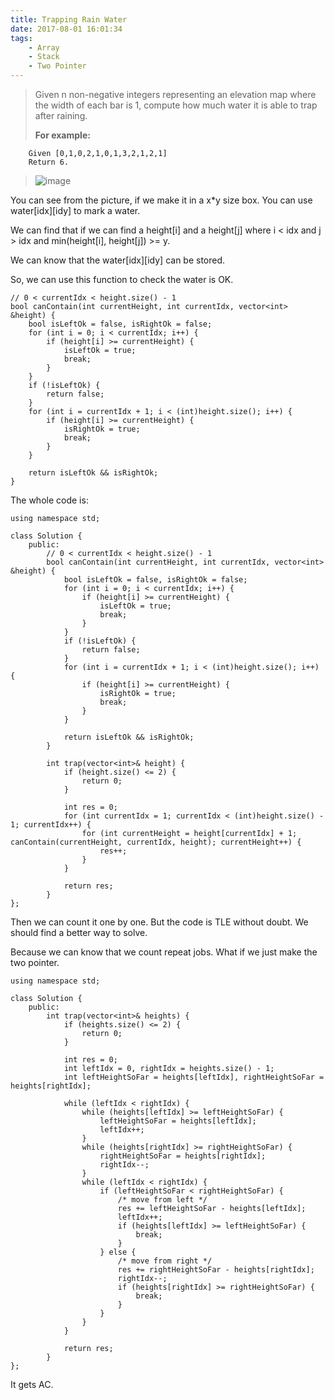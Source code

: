 ```yaml
---
title: Trapping Rain Water
date: 2017-08-01 16:01:34
tags:
    - Array
    - Stack
    - Two Pointer
---
```



> Given n non-negative integers representing an elevation map where the width of each bar is 1, compute how much water it is able to trap after raining.
>
> **For example:**
```
    Given [0,1,0,2,1,0,1,3,2,1,2,1]
    Return 6.
```
> ![image](http://www.leetcode.com/static/images/problemset/rainwatertrap.png)

<!--more-->

You can see from the picture, if we make it in a x\*y size box. You can use water[idx][idy] to mark a water.

We can find that if we can find a height[i] and a height[j] where i < idx and j > idx and min(height[i], height[j]) >= y.

We can know that the water[idx][idy] can be stored.

So, we can use this function to check the water is OK.

```
// 0 < currentIdx < height.size() - 1
bool canContain(int currentHeight, int currentIdx, vector<int> &height) {
    bool isLeftOk = false, isRightOk = false;
    for (int i = 0; i < currentIdx; i++) {
        if (height[i] >= currentHeight) {
            isLeftOk = true;
            break;
        }
    }
    if (!isLeftOk) {
        return false;
    }
    for (int i = currentIdx + 1; i < (int)height.size(); i++) {
        if (height[i] >= currentHeight) {
            isRightOk = true;
            break;
        }
    }

    return isLeftOk && isRightOk;
}
```

The whole code is:

```
using namespace std;

class Solution {
    public:
        // 0 < currentIdx < height.size() - 1
        bool canContain(int currentHeight, int currentIdx, vector<int> &height) {
            bool isLeftOk = false, isRightOk = false;
            for (int i = 0; i < currentIdx; i++) {
                if (height[i] >= currentHeight) {
                    isLeftOk = true;
                    break;
                }
            }
            if (!isLeftOk) {
                return false;
            }
            for (int i = currentIdx + 1; i < (int)height.size(); i++) {
                if (height[i] >= currentHeight) {
                    isRightOk = true;
                    break;
                }
            }

            return isLeftOk && isRightOk;
        }

        int trap(vector<int>& height) {
            if (height.size() <= 2) {
                return 0;
            }

            int res = 0;
            for (int currentIdx = 1; currentIdx < (int)height.size() - 1; currentIdx++) {
                for (int currentHeight = height[currentIdx] + 1; canContain(currentHeight, currentIdx, height); currentHeight++) {
                    res++;
                }
            }

            return res;
        }
};
```

Then we can count it one by one. But the code is TLE without doubt. We should find a better way to solve.

Because we can know that we count repeat jobs. What if we just make the two pointer.

```
using namespace std;

class Solution {
    public:
        int trap(vector<int>& heights) {
            if (heights.size() <= 2) {
                return 0;
            }

            int res = 0;
            int leftIdx = 0, rightIdx = heights.size() - 1;
            int leftHeightSoFar = heights[leftIdx], rightHeightSoFar = heights[rightIdx];

            while (leftIdx < rightIdx) {
                while (heights[leftIdx] >= leftHeightSoFar) {
                    leftHeightSoFar = heights[leftIdx];
                    leftIdx++;
                }
                while (heights[rightIdx] >= rightHeightSoFar) {
                    rightHeightSoFar = heights[rightIdx];
                    rightIdx--;
                }
                while (leftIdx < rightIdx) {
                    if (leftHeightSoFar < rightHeightSoFar) {
                        /* move from left */
                        res += leftHeightSoFar - heights[leftIdx];
                        leftIdx++;
                        if (heights[leftIdx] >= leftHeightSoFar) {
                            break;
                        }
                    } else {
                        /* move from right */
                        res += rightHeightSoFar - heights[rightIdx];
                        rightIdx--;
                        if (heights[rightIdx] >= rightHeightSoFar) {
                            break;
                        }
                    }
                }
            }

            return res;
        }
};
```

It gets AC.
